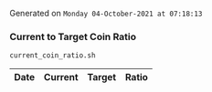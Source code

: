 Generated on `Monday 04-October-2021 at 07:18:13`

### Current to Target Coin Ratio
`current_coin_ratio.sh`

Date|Current|Target|Ratio
---|---|---|---
